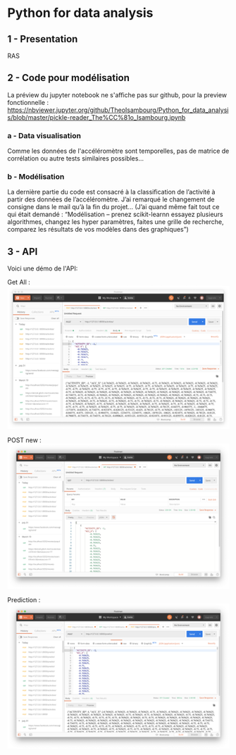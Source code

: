 # Python for data analysis

## 1 - Presentation
RAS

## 2 - Code pour modélisation
La préview du jupyter notebook ne s'affiche pas sur github, pour la preview fonctionnelle : https://nbviewer.jupyter.org/github/TheoIsambourg/Python_for_data_analysis/blob/master/pickle-reader_The%CC%81o_Isambourg.ipynb
### a - Data visualisation
Comme les données de l'accéléromètre sont temporelles, pas de matrice de corrélation ou autre tests similaires possibles...
### b - Modélisation
La dernière partie du code est consacré à la classification de l’activité à partir des données de l’accéléromètre. J’ai remarqué le changement de consigne dans le mail qu’à la fin du projet... (J’ai quand même fait tout ce qui était demandé :
“Modélisation – prenez scikit-learnn essayez plusieurs algorithmes, changez les hyper paramètres, faites une grille de recherche, comparez les résultats de vos modèles dans des graphiques”)

## 3 - API
Voici une démo de l'API:


Get All :
![alt text](https://github.com/TheoIsambourg/Python_for_data_analysis/blob/master/apirest/DEMO/GatAll.png "DEMO 1")


POST new :
![alt text](https://github.com/TheoIsambourg/Python_for_data_analysis/blob/master/apirest/DEMO/POST.png "DEMO 2")


Prediction :
![alt text](https://github.com/TheoIsambourg/Python_for_data_analysis/blob/master/apirest/DEMO/Predict.png "DEMO 3")
